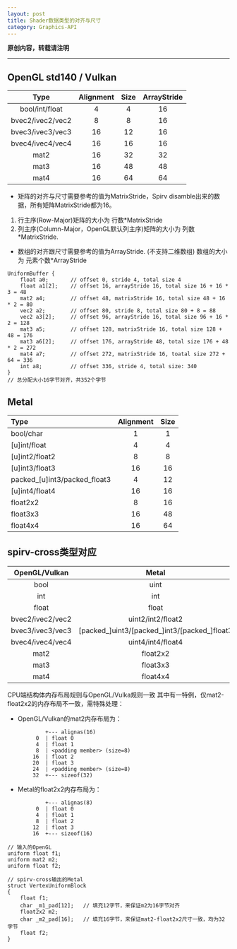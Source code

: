 ```yaml
---
layout: post
title: Shader数据类型的对齐与尺寸
category: Graphics-API
---
```


**原创内容，转载请注明**

---

## OpenGL std140 / Vulkan

| Type             | Alignment | Size | ArrayStride |
|:----------------:|:---------:|:----:|:-----------:|
| bool/int/float   | 4         | 4    | 16          |
| bvec2/ivec2/vec2 | 8         | 8    | 16          |
| bvec3/ivec3/vec3 | 16        | 12   | 16          |
| bvec4/ivec4/vec4 | 16        | 16   | 16          |
| mat2             | 16        | 32   | 32          |
| mat3             | 16        | 48   | 48          |
| mat4             | 16        | 64   | 64          |

*   矩阵的对齐与尺寸需要参考的值为MatrixStride，Spirv disamble出来的数据，所有矩阵MatrixStride都为16。

1.  行主序(Row-Major)矩阵的大小为 行数\*MatrixStride
2.  列主序(Column-Major，OpenGL默认列主序)矩阵的大小为 列数\*MatrixStride.

*   数组的对齐跟尺寸需要参考的值为ArrayStride. (不支持二维数组)
    数组的大小为 元素个数\*ArrayStride

```
UniformBuffer {
    float a0;       // offset 0, stride 4, total size 4
    float a1[2];    // offset 16, arrayStride 16, total size 16 + 16 * 3 = 48
    mat2 a4;        // offset 48, matrixStride 16, total size 48 + 16 * 2 = 80
    vec2 a2;        // offset 80, stride 8, total size 80 + 8 = 88
    vec2 a3[2];     // offset 96, arrayStride 16, total size 96 + 16 * 2 = 128
    mat3 a5;        // offset 128, matrixStride 16, total size 128 + 48 = 176
    mat3 a6[2];     // offset 176, arrayStride 48, total size 176 + 48 * 2 = 272
    mat4 a7;        // offset 272, matrixStride 16, toatal size 272 + 64 = 336
    int a8;         // offset 336, stride 4, total size: 340
}
// 总分配大小16字节对齐，共352个字节
```

## Metal

| Type                            | Alignment | Size |
|:------------------------------- |:---------:|:----:|
| bool/char                       | 1         | 1    |
| \[u]int/float                   | 4         | 4    |
| \[u]int2/float2                 | 8         | 8    |
| \[u]int3/float3                 | 16        | 16   |
| packed\_\[u]int3/packed\_float3 | 4         | 12   |
| \[u]int4/float4                 | 16        | 16   |
| float2x2                        | 8         | 16   |
| float3x3                        | 16        | 48   |
| float4x4                        | 16        | 64   |

## spirv-cross类型对应

| OpenGL/Vulkan    | Metal                                              |
|:----------------:|:--------------------------------------------------:|
| bool             | uint                                               |
| int              | int                                                |
| float            | float                                              |
| bvec2/ivec2/vec2 | uint2/int2/float2                                  |
| bvec3/ivec3/vec3 | \[packed\_]uint3/\[packed\_]int3/\[packed\_]float3 |
| bvec4/ivec4/vec4 | uint4/int4/float4                                  |
| mat2         | float2x2                                       |
| mat3             | float3x3                                           |
| mat4             | float4x4                                           |

CPU端结构体内存布局规则与OpenGL/Vulka规则一致
其中有一特例，仅mat2-float2x2的内存布局不一致，需特殊处理：

*   OpenGL/Vulkan的mat2内存布局为：
```
            +--- alignas(16)
         0	| float 0
         4  | float 1
         8	| <padding member> (size=8)
        16	| float 2
        20  | float 3
        24  | <padding member> (size=8)
        32	+--- sizeof(32)
```

*   Metal的float2x2内存布局为：
```
            +--- alignas(8)
         0	| float 0
         4  | float 1
         8	| float 2
        12	| float 3
        16	+--- sizeof(16)
```

```
// 输入的OpenGL
uniform float f1;
uniform mat2 m2;
uniform float f2;

// spirv-cross输出的Metal
struct VertexUniformBlock
{
    float f1;
    char _m1_pad[12];   // 填充12字节，来保证m2为16字节对齐
    float2x2 m2;
    char _m2_pad[16];   // 填充16字节，来保证mat2-float2x2尺寸一致，均为32字节
    float f2;
}
```
